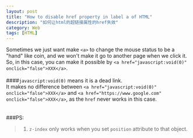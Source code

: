 ```yaml
---
layout: post
title: "How to disable href property in label a of HTML"
description: "如何让html的超链接属性的href失效"
category: Web
tags: [HTML]
---
```


Sometimes we just want make `<a>` to change the mouse status to be a "hand" like coin, and we won't make it go to another page when we click it. So, in this case, you can make it possible by `<a href="javascript:void(0)" onclick="false">XXX</a>`.<br/>     
####`javascript:void(0)` means it is a dead link.   
It makes no difference between `<a href="javascript:void(0)" onclick="false">XXX</a>` and `<a href="https://www.google.com" onclick="false">XXX</a>`, as the `href` never works in this case.      
<br/><br/>
###PS:     
>1. `z-index` only works when you set `position` attribute to that object.    
